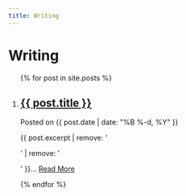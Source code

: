 ```yaml
---
title: Writing
---
```


Writing
===========

<ol>

{% for post in site.posts %}

<li>
  <h2><a href="{{ post.url }}">{{ post.title }}</a></h2>
  <p class="author">
    Posted on {{ post.date | date: "%B %-d, %Y" }}
  </p>

  <p>
    {{ post.excerpt | remove: '<p>' | remove: '</p>' }}…
    <a class='more' href='{{ post.url }}'>Read More</a>
  </p>
</li>

{% endfor %}

</ol>
